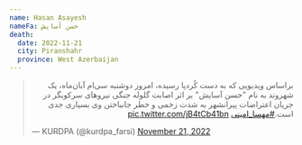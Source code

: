 ```yaml
---
name: Hasan Asayesh
nameFa: حسن ‌‌آسایش
death:
  date: 2022-11-21
  city: Piranshahr
  province: West Azerbaijan
---
```


<blockquote class="twitter-tweet"><p lang="fa" dir="rtl">براساس ویدیویی که به دست کُردپا رسیده، امروز دوشنبه سی‌ام آبان‌ماه، یک شهروند به نام &quot;حسن ‌‌آسایش&quot; بر اثر اصابت گلوله جنگی نیروهای سرکوبگر در جریان اعتراضات پیرانشهر به شدت زخمی و خطر جانباختن وی بسیاری جدی است.<a href="https://twitter.com/hashtag/%D9%85%D9%87%D8%B3%D8%A7_%D8%A7%D9%85%DB%8C%D9%86%DB%8C?src=hash&amp;ref_src=twsrc%5Etfw">#مهسا_امینی</a> <a href="https://t.co/jB4tCb41bn">pic.twitter.com/jB4tCb41bn</a></p>&mdash; KURDPA (@kurdpa_farsi) <a href="https://twitter.com/kurdpa_farsi/status/1594635206685859842?ref_src=twsrc%5Etfw">November 21, 2022</a></blockquote> <script async src="https://platform.twitter.com/widgets.js" charset="utf-8"></script>